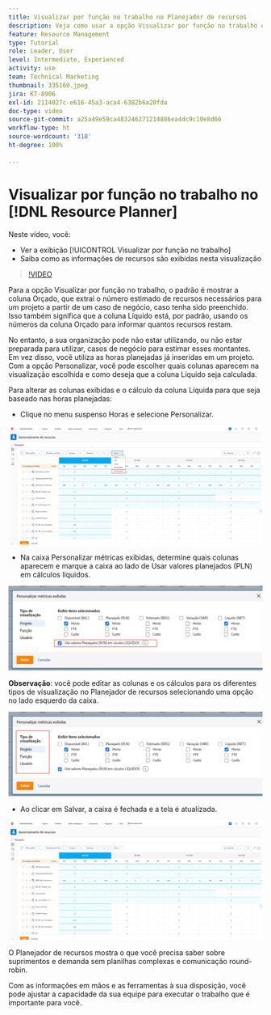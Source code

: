 ```yaml
---
title: Visualizar por função no trabalho no Planejador de recursos
description: Veja como usar a opção Visualizar por função no trabalho e como as informações dos recursos são exibidas nessa visualização.
feature: Resource Management
type: Tutorial
role: Leader, User
level: Intermediate, Experienced
activity: use
team: Technical Marketing
thumbnail: 335169.jpeg
jira: KT-8906
exl-id: 2114027c-e616-45a3-aca4-6382b6a20fda
doc-type: video
source-git-commit: a25a49e59ca483246271214886ea4dc9c10e8d66
workflow-type: ht
source-wordcount: '318'
ht-degree: 100%

---
```


# Visualizar por função no trabalho no [!DNL Resource Planner]

Neste vídeo, você:

* Ver a exibição [!UICONTROL Visualizar por função no trabalho]
* Saiba como as informações de recursos são exibidas nesta visualização


>[!VIDEO](https://video.tv.adobe.com/v/335169/?quality=12&learn=on)

Para a opção Visualizar por função no trabalho, o padrão é mostrar a coluna Orçado, que extrai o número estimado de recursos necessários para um projeto a partir de um caso de negócio, caso tenha sido preenchido. Isso também significa que a coluna Líquido está, por padrão, usando os números da coluna Orçado para informar quantos recursos restam.

No entanto, a sua organização pode não estar utilizando, ou não estar preparada para utilizar, casos de negócio para estimar esses montantes. Em vez disso, você utiliza as horas planejadas já inseridas em um projeto. Com a opção Personalizar, você pode escolher quais colunas aparecem na visualização escolhida e como deseja que a coluna Líquido seja calculada.

Para alterar as colunas exibidas e o cálculo da coluna Líquida para que seja baseado nas horas planejadas:

* Clique no menu suspenso Horas e selecione Personalizar.

![Opção personalizar no menu suspenso](assets/NetHours01.png)

* Na caixa Personalizar métricas exibidas, determine quais colunas aparecem e marque a caixa ao lado de Usar valores planejados (PLN) em cálculos líquidos.

![Usar valores planejados na opção de cálculos líquidos](assets/NetHours02.png)

**Observação**: você pode editar as colunas e os cálculos para os diferentes tipos de visualização no Planejador de recursos selecionando uma opção no lado esquerdo da caixa.

![Opções de tipo de visualização](assets/NetHours03.jpg)

* Ao clicar em Salvar, a caixa é fechada e a tela é atualizada.

![Ferramenta de planejamento de recursos](assets/NetHours04.jpg)

O Planejador de recursos mostra o que você precisa saber sobre suprimentos e demanda sem planilhas complexas e comunicação round-robin.

Com as informações em mãos e as ferramentas à sua disposição, você pode ajustar a capacidade da sua equipe para executar o trabalho que é importante para você.
